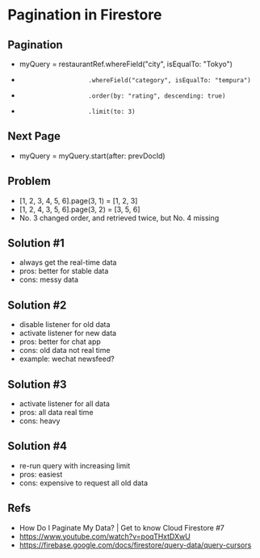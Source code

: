 # Pagination in Firestore

## Pagination
- myQuery = restaurantRef.whereField("city", isEqualTo: "Tokyo")
-                        .whereField("category", isEqualTo: "tempura")
-                        .order(by: "rating", descending: true)
-                        .limit(to: 3)

## Next Page
- myQuery = myQuery.start(after: prevDocId)

## Problem
- [1, 2, 3, 4, 5, 6].page(3, 1) = [1, 2, 3]
- [1, 2, 4, 3, 5, 6].page(3, 2) = [3, 5, 6]
- No. 3 changed order, and retrieved twice, but No. 4 missing

## Solution #1
- always get the real-time data
- pros: better for stable data
- cons: messy data

## Solution #2
- disable listener for old data
- activate listener for new data
- pros: better for chat app
- cons: old data not real time
- example: wechat newsfeed?

## Solution #3
- activate listener for all data
- pros: all data real time
- cons: heavy

## Solution #4
- re-run query with increasing limit
- pros: easiest
- cons: expensive to request all old data

## Refs
- How Do I Paginate My Data? | Get to know Cloud Firestore #7
- https://www.youtube.com/watch?v=poqTHxtDXwU
- https://firebase.google.com/docs/firestore/query-data/query-cursors
